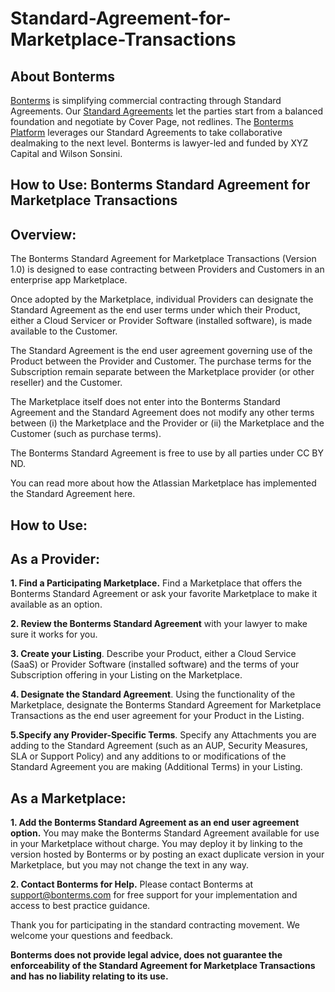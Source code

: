 # Standard-Agreement-for-Marketplace-Transactions

## About Bonterms
[Bonterms](https://bonterms.com/) is simplifying commercial contracting through Standard Agreements. Our [Standard Agreements](https://bonterms.com/#standard-agreements) let the parties start from a balanced foundation and negotiate by Cover Page, not redlines. The [Bonterms Platform](https://bonterms.com/platform/) leverages our Standard Agreements to take collaborative dealmaking to the next level. Bonterms is lawyer-led and funded by XYZ Capital and Wilson Sonsini.


## How to Use: Bonterms Standard Agreement for Marketplace Transactions

## Overview:
The Bonterms Standard Agreement for Marketplace Transactions (Version 1.0) is designed to ease contracting between Providers and Customers in an enterprise app Marketplace.

Once adopted by the Marketplace, individual Providers can designate the Standard Agreement as the end user terms under which their Product, either a Cloud Servicer or Provider Software (installed software), is made available to the Customer.

The Standard Agreement is the end user agreement governing use of the Product between the Provider and Customer. The purchase terms for the Subscription remain separate between the Marketplace provider (or other reseller) and the Customer.

The Marketplace itself does not enter into the Bonterms Standard Agreement and the Standard Agreement does not modify any other terms between (i) the Marketplace and the Provider or (ii) the Marketplace and the Customer (such as purchase terms).

The Bonterms Standard Agreement is free to use by all parties under CC BY ND.

You can read more about how the Atlassian Marketplace has implemented the Standard Agreement here.  

## How to Use:

## As a Provider:

**1. Find a Participating Marketplace.** Find a Marketplace that offers the Bonterms Standard Agreement or ask your favorite Marketplace to make it available as an option.

**2. Review the Bonterms Standard Agreement** with your lawyer to make sure it works for you.

**3. Create your Listing**. Describe your Product, either a Cloud Service (SaaS) or Provider Software (installed software) and the terms of your Subscription offering in your Listing on the Marketplace.

**4. Designate the Standard Agreement**. Using the functionality of the Marketplace, designate the Bonterms Standard Agreement for Marketplace Transactions as the end user agreement for your Product in the Listing.

**5.Specify any Provider-Specific Terms**. Specify any Attachments you are adding to the Standard Agreement (such as an AUP, Security Measures, SLA or Support Policy) and any additions to or modifications of the Standard Agreement you are making (Additional Terms) in your Listing.

## As a Marketplace:

**1. Add the Bonterms Standard Agreement as an end user agreement option.** You may make the Bonterms Standard Agreement available for use in your Marketplace without charge. You may deploy it by linking to the version hosted by Bonterms or by posting an exact duplicate version in your Marketplace, but you may not change the text in any way.

**2. Contact Bonterms for Help.** Please contact Bonterms at support@bonterms.com for free support for your implementation and access to best practice guidance.

Thank you for participating in the standard contracting movement. We welcome your questions and feedback.

**Bonterms does not provide legal advice, does not guarantee the enforceability of the Standard Agreement for Marketplace Transactions and has no liability relating to its use.**
